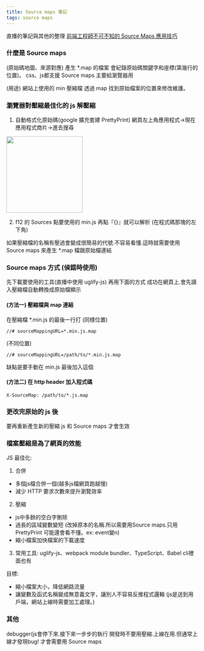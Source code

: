 ```yaml
---
title: Source maps 筆記
tags: source maps
---
```

直播的筆記與其他的整理
[前端工程師不可不知的 Source Maps 應用技巧](https://www.facebook.com/will.fans/videos/1834092806619855)

### 什麼是 Source maps 
(原始碼地圖、來源對應)
產生 *.map 的檔案<!--more-->
會紀錄原始碼關鍵字和座標(第幾行的位置)。
css、js都支援 Source maps
主要給瀏覽器用 

(用途)
網站上使用的 min 壓縮檔
透過 map 找到原始檔案的位置來修改維護。

### 瀏覽器對壓縮最佳化的 js 解壓縮
1. 自動格式化原始碼(google 擴充套建 PrettyPrint)
網頁左上角應用程式->現在應用程式商片->進去搜尋
<img src="https://lh3.googleusercontent.com/xGYFnx7QNmqWf63dEKrBHPTdhKK49dLYKmo376aiN4-fM0lR_0lxiXtJrFZOVjFzhuWN8HuasA=w440-h280-e365" width="200px">

2. f12 的 Sources 點要使用的 min.js 
再點『{}』就可以解析 (在程式碼那塊的左下角)

如果壓縮檔的名稱有壓過會變成很簡易的代號.不容易看懂.這時就需要使用 Source maps 來產生 *.map 檔跟原始檔連結

### Source maps 方式 (偵錯時使用)
先下載要使用的工具(直播中使用 uglify-js)
再用下面的方式
成功在網頁上.會先讀入壓縮檔自動轉換成原始檔顯示

#### (方法一) 壓縮檔與 map 連結
在壓縮檔 *.min.js 的最後一行打
(同樣位置)
```
//# sourceMappingURL=*.min.js.map
```
(不同位置)
```
//# sourceMappingURL=/path/to/*.min.js.map
```
缺點是要手動在 min.js 最後加入這個

#### (方法二) 在 http header 加入程式碼
```
X-SourceMap: /path/to/*.js.map
```

### 更改完原始的 js 後
要再重新產生新的壓縮 js 和 Source maps 才會生效

### 檔案壓縮是為了網頁的效能
JS 最佳化:
1. 合併
  - 多個js檔合併一個(越多js檔網頁跑越慢)
  - 減少 HTTP 要求次數來提升瀏覽效率
2. 壓縮
  - js中多餘的空白字刪除
  - 過長的區域變數變短
  (改掉原本的名稱.所以需要用Source maps.只用PrettyPrint 可能還會看不懂。ex: event變n)
  - 縮小檔案加快檔案的下載速度
3. 常用工具: uglify-js、webpack module bundler、TypeScript、Babel
cli裡面也有

目標:
- 縮小檔案大小，降低網路流量
- 讓變數及函式名稱變成無意義文字，讓別人不容易反推程式邏輯
(js是送到用戶端，網站上線時需要加工處理。)

### 其他
debugger(js會停下來.接下來一步步的執行
開發時不要用壓縮.上線在用.但通常上線才發現bug!
才會需要用 Source maps